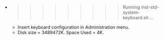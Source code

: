 * >>>>>>>>> Running inst-std-system-keyboard.sh ...
  * Insert keyboard configuration in Administration menu.
  * Disk size = 3489472K. Space Used = 4K.
